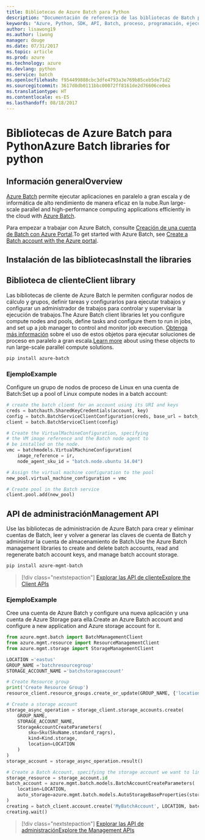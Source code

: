 ```yaml
---
title: Bibliotecas de Azure Batch para Python
description: "Documentación de referencia de las bibliotecas de Batch para Python"
keywords: "Azure, Python, SDK, API, Batch, proceso, programación, ejecución larga"
author: lisawong19
ms.author: liwong
manager: douge
ms.date: 07/31/2017
ms.topic: article
ms.prod: azure
ms.technology: azure
ms.devlang: python
ms.service: batch
ms.openlocfilehash: f954499888cbc3dfe4793a3e769b85ceb5de71d2
ms.sourcegitcommit: 3617d0db0111bbc00072ff8161de2d76606ce0ea
ms.translationtype: HT
ms.contentlocale: es-ES
ms.lasthandoff: 08/18/2017
---
```

# <a name="azure-batch-libraries-for-python"></a><span data-ttu-id="4b81a-104">Bibliotecas de Azure Batch para Python</span><span class="sxs-lookup"><span data-stu-id="4b81a-104">Azure Batch libraries for python</span></span>

## <a name="overview"></a><span data-ttu-id="4b81a-105">Información general</span><span class="sxs-lookup"><span data-stu-id="4b81a-105">Overview</span></span>

<span data-ttu-id="4b81a-106">[Azure Batch](/azure/batch/batch-technical-overview) permite ejecutar aplicaciones en paralelo a gran escala y de informática de alto rendimiento de manera eficaz en la nube.</span><span class="sxs-lookup"><span data-stu-id="4b81a-106">Run large-scale parallel and high-performance computing applications efficiently in the cloud with [Azure Batch](/azure/batch/batch-technical-overview).</span></span>   

<span data-ttu-id="4b81a-107">Para empezar a trabajar con Azure Batch, consulte [Creación de una cuenta de Batch con Azure Portal](/azure/batch/batch-account-create-portal).</span><span class="sxs-lookup"><span data-stu-id="4b81a-107">To get started with Azure Batch, see [Create a Batch account with the Azure portal](/azure/batch/batch-account-create-portal).</span></span>

## <a name="install-the-libraries"></a><span data-ttu-id="4b81a-108">Instalación de las bibliotecas</span><span class="sxs-lookup"><span data-stu-id="4b81a-108">Install the libraries</span></span>

## <a name="client-library"></a><span data-ttu-id="4b81a-109">Biblioteca de cliente</span><span class="sxs-lookup"><span data-stu-id="4b81a-109">Client library</span></span>
<span data-ttu-id="4b81a-110">Las bibliotecas de cliente de Azure Batch le permiten configurar nodos de cálculo y grupos, definir tareas y configurarlos para ejecutar trabajos y configurar un administrador de trabajos para controlar y supervisar la ejecución de trabajos.</span><span class="sxs-lookup"><span data-stu-id="4b81a-110">The Azure Batch client libraries let you configure compute nodes and pools, define tasks and configure them to run in jobs, and set up a job manager to control and monitor job execution.</span></span> <span data-ttu-id="4b81a-111">[Obtenga más información](/azure/batch/batch-api-basics) sobre el uso de estos objetos para ejecutar soluciones de proceso en paralelo a gran escala.</span><span class="sxs-lookup"><span data-stu-id="4b81a-111">[Learn more](/azure/batch/batch-api-basics) about using these objects to run large-scale parallel compute solutions.</span></span>

```bash
pip install azure-batch
```
### <a name="example"></a><span data-ttu-id="4b81a-112">Ejemplo</span><span class="sxs-lookup"><span data-stu-id="4b81a-112">Example</span></span>

<span data-ttu-id="4b81a-113">Configure un grupo de nodos de proceso de Linux en una cuenta de Batch:</span><span class="sxs-lookup"><span data-stu-id="4b81a-113">Set up a pool of Linux compute nodes in a batch account:</span></span>

```python
# create the batch client for an account using its URI and keys
creds = batchauth.SharedKeyCredentials(account, key)
config = batch.BatchServiceClientConfiguration(creds, base_url = batch_url)
client = batch.BatchServiceClient(config)

# Create the VirtualMachineConfiguration, specifying
# the VM image reference and the Batch node agent to
# be installed on the node.
vmc = batchmodels.VirtualMachineConfiguration(
    image_reference = ir,
    node_agent_sku_id = "batch.node.ubuntu 14.04")

# Assign the virtual machine configuration to the pool
new_pool.virtual_machine_configuration = vmc

# Create pool in the Batch service
client.pool.add(new_pool)
```

## <a name="management-api"></a><span data-ttu-id="4b81a-114">API de administración</span><span class="sxs-lookup"><span data-stu-id="4b81a-114">Management API</span></span>
<span data-ttu-id="4b81a-115">Use las bibliotecas de administración de Azure Batch para crear y eliminar cuentas de Batch, leer y volver a generar las claves de cuenta de Batch y administrar la cuenta de almacenamiento de Batch.</span><span class="sxs-lookup"><span data-stu-id="4b81a-115">Use the Azure Batch management libraries to create and delete batch accounts, read and regenerate batch account keys, and manage batch account storage.</span></span>

```bash
pip install azure-mgmt-batch
```
> [!div class="nextstepaction"]
> [<span data-ttu-id="4b81a-116">Explorar las API de cliente</span><span class="sxs-lookup"><span data-stu-id="4b81a-116">Explore the Client APIs</span></span>](/python/api/overview/azure/batch/clientlibrary)

### <a name="example"></a><span data-ttu-id="4b81a-117">Ejemplo</span><span class="sxs-lookup"><span data-stu-id="4b81a-117">Example</span></span>
<span data-ttu-id="4b81a-118">Cree una cuenta de Azure Batch y configure una nueva aplicación y una cuenta de Azure Storage para ella.</span><span class="sxs-lookup"><span data-stu-id="4b81a-118">Create an Azure Batch account and configure a new application and Azure storage account for it.</span></span>

```python
from azure.mgmt.batch import BatchManagementClient
from azure.mgmt.resource import ResourceManagementClient
from azure.mgmt.storage import StorageManagementClient

LOCATION ='eastus'
GROUP_NAME ='batchresourcegroup'
STORAGE_ACCOUNT_NAME ='batchstorageaccount'

# Create Resource group
print('Create Resource Group')
resource_client.resource_groups.create_or_update(GROUP_NAME, {'location': LOCATION})

# Create a storage account
storage_async_operation = storage_client.storage_accounts.create(
    GROUP_NAME,
    STORAGE_ACCOUNT_NAME,
    StorageAccountCreateParameters(
        sku=Sku(SkuName.standard_ragrs),
        kind=Kind.storage,
        location=LOCATION
    )
)
storage_account = storage_async_operation.result()

# Create a Batch Account, specifying the storage account we want to link
storage_resource = storage_account.id
batch_account = azure.mgmt.batch.models.BatchAccountCreateParameters(
    location=LOCATION,
    auto_storage=azure.mgmt.batch.models.AutoStorageBaseProperties(storage_resource)
)
creating = batch_client.account.create('MyBatchAccount', LOCATION, batch_account)
creating.wait()
```

> [!div class="nextstepaction"]
> [<span data-ttu-id="4b81a-119">Explorar las API de administración</span><span class="sxs-lookup"><span data-stu-id="4b81a-119">Explore the Management APIs</span></span>](/python/api/overview/azure/batch/managementlibrary)